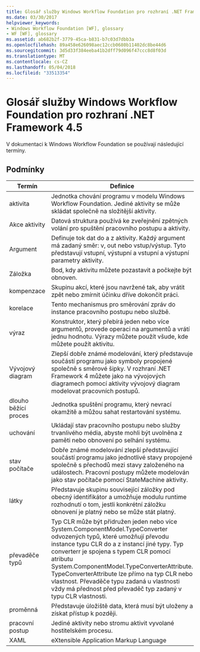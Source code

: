 ```yaml
---
title: Glosář služby Windows Workflow Foundation pro rozhraní .NET Framework 4.5
ms.date: 03/30/2017
helpviewer_keywords:
- Windows Workflow Foundation [WF], glossary
- WF [WF], glossary
ms.assetid: ab682b2f-3779-45ca-b831-b7c03d7dbb3a
ms.openlocfilehash: 89a458e626098aec12ccb0680b11402dc8be44d6
ms.sourcegitcommit: 3d5d33f384eeba41b2dff79d096f47ccc8d8f03d
ms.translationtype: MT
ms.contentlocale: cs-CZ
ms.lasthandoff: 05/04/2018
ms.locfileid: "33513354"
---
```

# <a name="windows-workflow-foundation-glossary-for-net-framework-45"></a>Glosář služby Windows Workflow Foundation pro rozhraní .NET Framework 4.5
V dokumentaci k Windows Workflow Foundation se používají následující termíny.  
  
## <a name="terms"></a>Podmínky  
  
|Termín|Definice|  
|----------|----------------|  
|aktivita|Jednotka chování programu v modelu Windows Workflow Foundation. Jediné aktivity se může skládat společně na složitější aktivity.|  
|Akce aktivity|Datová struktura používá ke zveřejnění zpětných volání pro spuštění pracovního postupu a aktivity.|  
|Argument|Definuje tok dat do a z aktivity. Každý argument má zadaný směr: v, out nebo vstup/výstup. Tyto představují vstupní, výstupní a vstupní a výstupní parametry aktivity.|  
|Záložka|Bod, kdy aktivitu můžete pozastavit a počkejte být obnoven.|  
|kompenzace|Skupinu akcí, které jsou navržené tak, aby vrátit zpět nebo zmírnit účinku dříve dokončit práci.|  
|korelace|Tento mechanismus pro směrování zpráv do instance pracovního postupu nebo službě.|  
|výraz|Konstruktor, který přebírá jeden nebo více argumentů, provede operaci na argumentů a vrátí jednu hodnotu. Výrazy můžete použít všude, kde můžete použít aktivitu.|  
|Vývojový diagram|Zlepší dobře známé modelování, který představuje součástí programu jako symboly propojené společně s směrové šipky.  V rozhraní .NET Framework 4 můžete jako na vývojových diagramech pomocí aktivity vývojový diagram modelovat pracovních postupů.|  
|dlouho běžící proces|Jednotka spuštění programu, který nevrací okamžitě a můžou sahat restartování systému.|  
|uchování|Ukládají stav pracovního postupu nebo služby trvanlivého média, abyste mohli být uvolněna z paměti nebo obnovení po selhání systému.|  
|stav počítače|Dobře známé modelování zlepší představující součástí programu jako jednotlivé stavy propojené společně s přechodů mezi stavy založeného na událostech.  Pracovní postupy můžete modelován jako stav počítače pomocí StateMachine aktivity.|  
|látky|Představuje skupinu související záložky pod obecný identifikátor a umožňuje modulu runtime rozhodnutí o tom, jestli konkrétní záložku obnovení je platný nebo se může stát platný.|  
|převaděče typů|Typ CLR může být přidružen jeden nebo více System.ComponentModel.TypeConverter odvozených typů, které umožňují převodu instance typu CLR do a z instancí jiné typy. Typ converterr je spojena s typem CLR pomocí atributu System.ComponentModel.TypeConverterAttribute.  TypeConverterAttribute lze přímo na typ CLR nebo vlastnost. Převaděče typu zadaná u vlastnosti vždy má přednost před převaděč typ zadaný v typu CLR vlastnosti.|  
|proměnná|Představuje úložiště data, která musí být uloženy a získat přístup k později.|  
|pracovní postup|Jediné aktivity nebo stromu aktivit vyvolané hostitelském procesu.|  
|XAML|eXtensible Application Markup Language|

